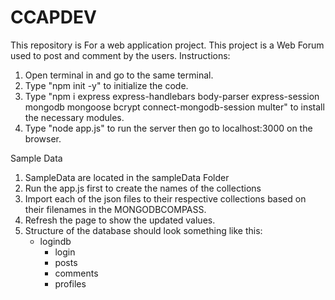 # CCAPDEV
 This repository is For a web application project. This project is a Web Forum used to post and comment by the users.
Instructions:
1. Open terminal in and go to the same terminal.
2. Type "npm init -y" to initialize the code.
3. Type "npm i express express-handlebars body-parser express-session mongodb mongoose bcrypt connect-mongodb-session multer" to install the necessary modules.
4. Type "node app.js" to run the server then go to localhost:3000 on the browser.

Sample Data
1. SampleData are located in the sampleData Folder
2. Run the app.js first to create the names of the collections
3. Import each of the json files to their respective collections based on their filenames in the MONGODBCOMPASS.
4. Refresh the page to show the updated values.
5. Structure of the database should look something like this:
     - logindb
        - login
        - posts
        - comments
        - profiles